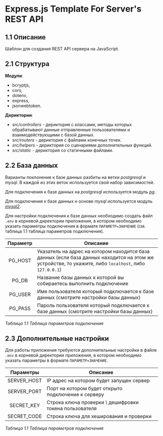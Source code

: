 # Express.js Template For Server's REST API

## 1.1 Описание

Шаблон для создания REST API сервера на JavaScript.

## 2.1 Структура

**Модули**:

-   bcryptjs,
-   cors,
-   dotenv,
-   express,
-   jsonwebtoken.

**Дериктории**:

-   _src/controllers_ - дериктория с классами, методы которых обрабатывают данные отправленные пользователями и взаимодействующими с базой данных.
-   _src/routers_ - дериктория с файлами конечных точек.
-   _src/helpers_ - дериктория со сценариями дополнительных функций.
-   _src/static_ - дериктория со статичными файлами.

## 2.2 База данных

Варианты поклонения к базе данных разбиты на ветки _postgresql_ и _mysql_. В каждой из этих веток используется свой набор зависимостей.

Для подключения к базе данных на _postgresql_ используется модуль [_pg_](https://www.npmjs.com/package/pg).

Для подключения к базе данных н основе _mysql_ используется модуль [_mysql2_](https://www.npmjs.com/package/mysql2).

Для настройки подключения к базе данных необходимо создать файл `.env` в корневой директории приложения, в котором необходимо указать параметры подключения в формате `ПАРАМЕТР=ЗНАЧЕНИЕ` (см. таблица 1.1 таблица параметров подключения).

| Параметр | Описание                                                                                                                                               |
| :------: | ------------------------------------------------------------------------------------------------------------------------------------------------------ |
| PG_HOST  | Указатель на адрес на котором находится база данных (если база данных находится на этом же устройстве, то укажите, либо `localhost`, либо `127.0.0.1`) |
|  PG_DB   | Название базы данных к которой вы собираетесь выполнить подключение                                                                                    |
| PG_USER  | Имя пользователя который подключается к базе данных (смотрите настройки базы данных)                                                                   |
| PG_PASS  | Пароль пользователя который подключается к базе данных (смотрите настройки базы данных)                                                                |

_Таблица 1.1 Таблица параметров подключения_

## 2.3 Дополнительные настройки

Для работы приложения требуются дополнительные настройки в файле `.env` в корневой директории приложения, в котором необходимо указать параметры в формате `ПАРАМЕТР=ЗНАЧЕНИЕ`.

|  Параметры  | Описание                                               |
| :---------: | ------------------------------------------------------ |
| SERVER_HOST | IP адрес на котором будет запущен сервер               |
| SERVER_PORT | Порт на котором будет открыто подключение к серверу    |
| SECRET_KEY  | Строка ключа проверки \ дешифровки токена пользователя |
| SECRET_CODE | Строка ключа для хеширования и проверки                |

_Таблица 1.1 Таблица параметров подключения_

